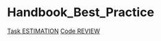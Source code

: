 # Handbook_Best_Practice

[Task ESTIMATION](Task_estimation/index.md)
[Code REVIEW](https://github.com/ThanaelFontaine/Handbook_Best_Practice/blob/main/Code_Review/index.md)
